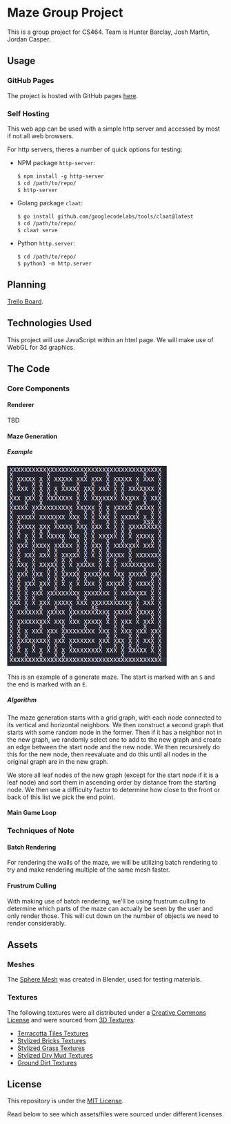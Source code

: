 # Maze Group Project
This is a group project for CS464. Team is Hunter Barclay, Josh Martin, Jordan Casper.

## Usage

### GitHub Pages
The project is hosted with GitHub pages [here](https://kyrovibe.github.io/MazeGroupProject/).

### Self Hosting
This web app can be used with a simple http server and accessed by most if not all web browsers.

For http servers, theres a number of quick options for testing:
- NPM package `http-server`:
    ```
    $ npm install -g http-server
    $ cd /path/to/repo/
    $ http-server
    ```
- Golang package `claat`:
    ```
    $ go install github.com/googlecodelabs/tools/claat@latest
    $ cd /path/to/repo/
    $ claat serve
    ```
- Python `http.server`:
    ```
    $ cd /path/to/repo/
    $ python3 -m http.server
    ```

## Planning
[Trello Board](https://trello.com/b/FvLTHeI2/maze).

## Technologies Used
This project will use JavaScript within an html page. We will make use of WebGL for 3d graphics.

## The Code
### Core Components
#### Renderer
TBD

#### Maze Generation
##### Example
![maze example](/docs/maze-sample.png)

This is an example of a generate maze. The start is marked with an `S` and the end is marked with an `E`.

##### Algorithm
The maze generation starts with a grid graph, with each node connected to its vertical and horizontal neighbors. We then construct a second graph that starts with some random node in the former. Then if it has a neighbor not in the new graph, we randomly select one to add to the new graph and create an edge between the start node and the new node. We then recursively do this for the new node, then reevaluate and do this until all nodes in the original graph are in the new graph.

We store all leaf nodes of the new graph (except for the start node if it is a leaf node) and sort them in ascending order by distance from the starting node. We then use a difficulty factor to determine how close to the front or back of this list we pick the end point.

#### Main Game Loop
### Techniques of Note
#### Batch Rendering
For rendering the walls of the maze, we will be utilizing batch rendering to try and make rendering multiple of the same mesh faster.

#### Frustrum Culling
With making use of batch rendering, we'll be using frustrum culling to determine which parts of the maze can actually be seen by the user and only render those. This will cut down on the number of objects we need to render considerably.

## Assets
### Meshes
The [Sphere Mesh](/assets/meshes/sphere.obj) was created in Blender, used for testing materials.

### Textures
The following textures were all distributed under a [Creative Commons License](/assets/textures/CC_LICENSE.md) and were sourced from [3D Textures](https://3dtextures.me/):
- [Terracotta Tiles Textures](/assets/textures/style-brick2/)
- [Stylized Bricks Textures](/assets/textures/style-brick/)
- [Stylized Grass Textures](/assets/textures/style-grass/)
- [Stylized Dry Mud Textures](/assets/textures/style-dry-mud/)
- [Ground Dirt Textures](/assets/textures/ground-dirt/)

## License
This repository is under the [MIT License](/LICENSE.md).

Read below to see which assets/files were sourced under different licenses.
